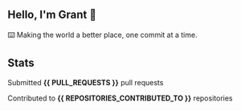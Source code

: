 ## Hello, I'm Grant 👋

⌨️  Making the world a better place, one commit at a time.


## Stats

Submitted **{{ PULL_REQUESTS }}** pull requests

Contributed to **{{ REPOSITORIES_CONTRIBUTED_TO }}** repositories
